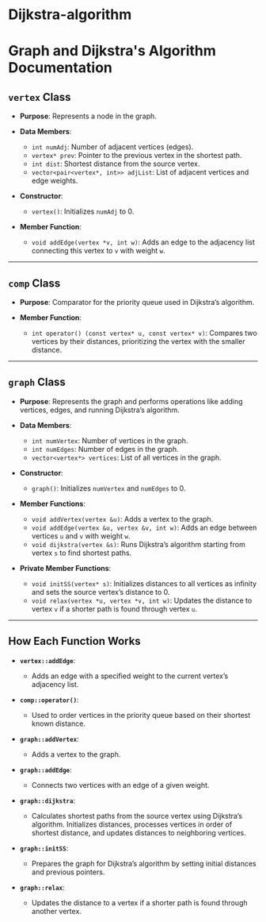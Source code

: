 # Dijkstra-algorithm
# Graph and Dijkstra's Algorithm Documentation

## `vertex` Class

- **Purpose**: Represents a node in the graph.

- **Data Members**:
  - `int numAdj`: Number of adjacent vertices (edges).
  - `vertex* prev`: Pointer to the previous vertex in the shortest path.
  - `int dist`: Shortest distance from the source vertex.
  - `vector<pair<vertex*, int>> adjList`: List of adjacent vertices and edge weights.

- **Constructor**:
  - `vertex()`: Initializes `numAdj` to 0.

- **Member Function**:
  - `void addEdge(vertex *v, int w)`: Adds an edge to the adjacency list connecting this vertex to `v` with weight `w`.

---

## `comp` Class

- **Purpose**: Comparator for the priority queue used in Dijkstra’s algorithm.

- **Member Function**:
  - `int operator() (const vertex* u, const vertex* v)`: Compares two vertices by their distances, prioritizing the vertex with the smaller distance.

---

## `graph` Class

- **Purpose**: Represents the graph and performs operations like adding vertices, edges, and running Dijkstra’s algorithm.

- **Data Members**:
  - `int numVertex`: Number of vertices in the graph.
  - `int numEdges`: Number of edges in the graph.
  - `vector<vertex*> vertices`: List of all vertices in the graph.

- **Constructor**:
  - `graph()`: Initializes `numVertex` and `numEdges` to 0.

- **Member Functions**:
  - `void addVertex(vertex &u)`: Adds a vertex to the graph.
  - `void addEdge(vertex &u, vertex &v, int w)`: Adds an edge between vertices `u` and `v` with weight `w`.
  - `void dijkstra(vertex &s)`: Runs Dijkstra’s algorithm starting from vertex `s` to find shortest paths.

- **Private Member Functions**:
  - `void initSS(vertex* s)`: Initializes distances to all vertices as infinity and sets the source vertex’s distance to 0.
  - `void relax(vertex *u, vertex *v, int w)`: Updates the distance to vertex `v` if a shorter path is found through vertex `u`.

---

## How Each Function Works

- **`vertex::addEdge`**:
  - Adds an edge with a specified weight to the current vertex’s adjacency list.

- **`comp::operator()`**:
  - Used to order vertices in the priority queue based on their shortest known distance.

- **`graph::addVertex`**:
  - Adds a vertex to the graph.

- **`graph::addEdge`**:
  - Connects two vertices with an edge of a given weight.

- **`graph::dijkstra`**:
  - Calculates shortest paths from the source vertex using Dijkstra’s algorithm. Initializes distances, processes vertices in order of shortest distance, and updates distances to neighboring vertices.

- **`graph::initSS`**:
  - Prepares the graph for Dijkstra’s algorithm by setting initial distances and previous pointers.

- **`graph::relax`**:
  - Updates the distance to a vertex if a shorter path is found through another vertex.
